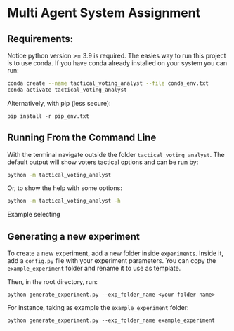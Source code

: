 # Multi Agent System Assignment

## Requirements:

Notice python version >= 3.9 is required.
The easies way to run this project is to use conda. If you have conda already installed on your system you can run:
``` bash
conda create --name tactical_voting_analyst --file conda_env.txt
conda activate tactical_voting_analyst
```
Alternatively, with pip (less secure):
```
pip install -r pip_env.txt
```
## Running From the Command Line

With the terminal navigate outside the folder `tactical_voting_analyst`. 
The default output will show voters tactical options and can be run by:

``` bash
python -m tactical_voting_analyst
```
Or, to show the help with some options:
``` bash
python -m tactical_voting_analyst -h
```
Example selecting 

## Generating a new experiment

To create a new experiment, add a new folder inside `experiments`. Inside it, add a `config.py` file with your experiment parameters. You can copy the `example_experiment` folder and rename it to use as template.

Then, in the root directory, run:

```
python generate_experiment.py --exp_folder_name <your folder name>
```

For instance, taking as example the `example_experiment` folder:

```
python generate_experiment.py --exp_folder_name example_experiment
```
